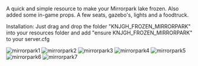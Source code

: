 A quick and simple resource to make your Mirrorpark lake frozen.
Also added some in-game props. A few seats, gazebo's, lights and a foodtruck.

Installation:
Just drag and drop the folder "KNJGH_FROZEN_MIRRORPARK" into your resources folder and add "ensure KNJGH_FROZEN_MIRRORPARK" to your server.cfg

![mirrorpark1](https://user-images.githubusercontent.com/28997723/201963204-430caf92-d972-44ca-a713-72802f59fe1c.png)
![mirrorpark2](https://user-images.githubusercontent.com/28997723/201963210-47afc684-7051-4f56-a0d1-96b8a0b834c4.png)
![mirrorpark3](https://user-images.githubusercontent.com/28997723/201963222-1abbab91-8ac8-4cb6-89af-cae15b1ef7ba.png)
![mirrorpark4](https://user-images.githubusercontent.com/28997723/201963229-8c333837-be52-4634-9633-27e04bf51850.png)
![mirrorpark5](https://user-images.githubusercontent.com/28997723/201963239-589e1005-1af9-4d79-bb79-1f261b86a893.png)
![mirrorpark6](https://user-images.githubusercontent.com/28997723/201963243-e0c2eea6-87f1-41e1-bbf9-2ee577473b3b.png)
![mirrorpark7](https://user-images.githubusercontent.com/28997723/201963248-8530a40f-4bbb-418a-b238-d911048bf7ba.png)
